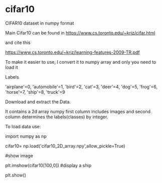 # cifar10
CIFAR10 dataset in numpy format

Main Cifar10 can be found in https://www.cs.toronto.edu/~kriz/cifar.html

and cite this 

https://www.cs.toronto.edu/~kriz/learning-features-2009-TR.pdf

To make it easier to use, I convert it to numpy array and only you need to load it 

Labels

'airplane'=0,
 'automobile'=1, 
 'bird'=2,
 'cat'=3, 
'deer'=4,
 'dog'=5, 
'frog'=6, 
'horse'=7,
 'ship'=8,
 'truck'=9
 
Download and extract the Data.

It contains a 2d array numpy first column includes images and second column determines the labels(classes) by integer.

To load data use:



import numpy as np


cifar10= np.load('cifar10_2D_array.npy',allow_pickle=True)


#show image

plt.imshow(cifar10[100,0])  #display a ship

plt.show()
